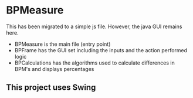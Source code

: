 # BPMeasure

This has been migrated to a simple js file. However, the java GUI remains here.

- BPMeasure is the main file (entry point)
- BPFrame has the GUI set including the inputs and the action performed logic
- BPCalculations has the algorithms used to calculate differences in BPM's and displays percentages

## This project uses Swing
